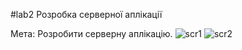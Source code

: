 #lab2
Розробка серверної аплікації

Мета: Розробити серверну аплікацію.
![scr1](https://github.com/IraHazivalieva/K-lab2/blob/master/second.png)
![scr2](https://github.com/IraHazivalieva/K-lab2/blob/master/first.png)
